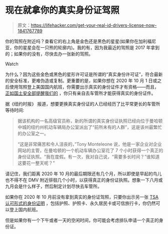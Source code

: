 # 现在就拿你的真实身份证驾照

> 原文：<https://lifehacker.com/get-your-real-id-drivers-license-now-1841767789>

你的驾照在附近吗？查看它的右上角是金色还是黑色的星星(如果你在加利福尼亚，你的星星会在一只熊的轮廓内)。我的有，因为我最近的驾照是 2017 年拿到的；如果你的没有，尽快去办一张新的驾照。

Watch

为什么？因为这些金色或黑色的星形许可证是所谓的“真实身份许可证”，符合最新的安全标准，更难伪造或复制。更重要的是，如果你想在 2020 年 10 月 1 日或之后使用驾照登上美国国内航班，你需要出示真实的身份证件才有资格——而且， [正如国土安全部提醒我们的](https://www.dhs.gov/real-id-frequently-asked-questions) ，你只有亲自去车管所才能获得真实的身份证件。

据《纽约时报》 报道，想要更换真实身份证的人已经经历了比平常更长的车管所等待时间:

> 据该机构的一名高级官员称，新的所谓的真实身份证执照已经向位于曼哈顿中城的纽约州机动车辆局办公室派出了“前所未有的人群”，这是该州最繁忙的办公室之一。
> 
> “这是非常痛苦和令人沮丧的，”Tony Monteleone 说，他是一家企业对企业网站的主管，在曼哈顿的一个机动车辆办公室花了 7 个小时获得一个真正的身份证执照。“我在度假。有一次，我对自己说，“需要多长时间？”谁知道这要花一整天呢？"

请记住，我们距离 2020 年 10 月的最后期限还有几个月，所以即使是早起的鸟儿也不得不在 DMV 附近徘徊几个小时，以获得真正的身份证执照。想象一下八月或九月会是什么样子，然后制定计划尽快去车管所。

如果你在 2020 年 10 月前没有拿到真实的身份证驾照，只要你出示另一张 [TSA 认可形式的身份证明](https://www.tsa.gov/travel/security-screening/identification) ，包括护照、护照卡、永久居民卡或可信旅行卡，你仍然可以登上国内航班。

但是如果你有一个下午或者一天的空闲时间，你可能会考虑排队申请一个真正的身份证。